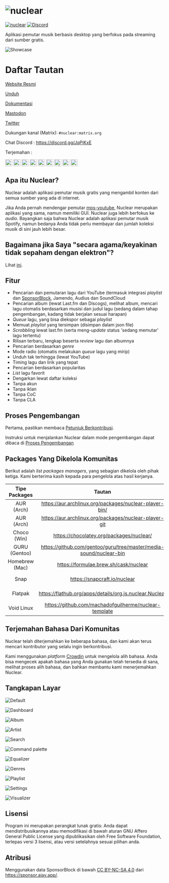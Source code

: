 # ![nuclear](https://i.imgur.com/oT1006i.png) 
[![nuclear](https://snapcraft.io//nuclear/badge.svg)](https://snapcraft.io/nuclear) [![Discord](https://img.shields.io/badge/Discord-7289DA?style=for-the-badge&logo=discord&logoColor=white)](https://discord.gg/JqPjKxE)

Aplikasi pemutar musik berbasis desktop yang berfokus pada streaming dari sumber gratis.

![Showcase](https://i.imgur.com/8qHu66J.png)

# Daftar Tautan

[Website Resmi](https://nuclear.js.org)

[Unduh](https://github.com/nukeop/nuclear/releases)

[Dokumentasi](https://nukeop.gitbook.io/nuclear/)

[Mastodon](https://fosstodon.org/@nuclearplayer)

[Twitter](https://twitter.com/nuclear_player)

Dukungan kanal (Matrix): `#nuclear:matrix.org`

Chat Discord : https://discord.gg/JqPjKxE

Terjemahan : 

<kbd>[<img title="Deutsch" alt="Deutsch" src="https://cdn.statically.io/gh/hjnilsson/country-flags/master/svg/de.svg" width="22">](docs/README-de.md)</kbd>
<kbd>[<img title="Português" alt="Português" src="https://cdn.statically.io/gh/hjnilsson/country-flags/master/svg/br.svg" width="22">](docs/README-ptbr.md)</kbd>
<kbd>[<img title="Svenska" alt="Svenska" src="https://cdn.statically.io/gh/hjnilsson/country-flags/master/svg/se.svg" width="22">](docs/README-se.md)</kbd>
<kbd>[<img title="English" alt="English" src="https://cdn.statically.io/gh/hjnilsson/country-flags/master/svg/us.svg" width="22">](README.md)</kbd>
<kbd>[<img title="Hebrew" alt="Hebrew" src="https://cdn.statically.io/gh/hjnilsson/country-flags/master/svg/il.svg" width="22">](docs/README-he.md)</kbd>
<kbd>[<img title="Italiano" alt="Italiano" src="https://cdn.statically.io/gh/hjnilsson/country-flags/master/svg/it.svg" width="22">](docs/README-it.md)</kbd>
<kbd>[<img title="Türkçe" alt="Türkçe" src="https://cdn.statically.io/gh/hjnilsson/country-flags/master/svg/tr.svg" width="22">](docs/README-tr.md)</kbd>
<kbd>[<img title="Español" alt="Español" src="https://cdn.statically.io/gh/hjnilsson/country-flags/master/svg/es.svg" width="22">](docs/README-es.md)</kbd>
<kbd>[<img title="Français" alt="Français" src="https://cdn.statically.io/gh/hjnilsson/country-flags/master/svg/fr.svg" width="22">](docs/README-fr.md)</kbd>

## Apa itu Nuclear?
Nuclear adalah aplikasi pemutar musik gratis yang mengambil konten dari semua sumber yang ada di internet.

Jika Anda pernah mendengar pemutar [mps-youtube](https://github.com/mps-youtube/mps-youtube), Nuclear merupakan aplikasi yang sama, namun memiliki GUI.
Nuclear juga lebih berfokus ke _audio_. Bayangkan saja bahwa Nuclear adalah aplikasi pemutar musik Spotify, namun bedanya Anda tidak perlu membayar dan jumlah koleksi musik di sini jauh lebih besar.

## Bagaimana jika Saya "secara agama/keyakinan tidak sepaham dengan elektron"?
Lihat [ini](docs/electron.md).

## Fitur

- Pencarian dan pemutaran lagu dari YouTube (termasuk integrasi _playlist_ dan [SponsorBlock](https://sponsor.ajay.app/), Jamendo, Audius dan SoundCloud
- Pencarian album (lewat Last.fm dan Discogs), melihat album, mencari lagu otomatis berdasarkan musisi dan judul lagu (sedang dalam tahap pengembangan, kadang tidak berjalan sesuai harapan)
- _Queue_ lagu, yang bisa diekspor sebagai _playlist_
- Memuat _playlist_ yang tersimpan (disimpan dalam json file)
- _Scrobbling_ lewat last.fm (serta meng-_update_ status 'sedang memutar' lagu tertentu)
- Rilisan terbaru, lengkap beserta _review_ lagu dan albumnya
- Pencarian berdasarkan _genre_
- Mode radio (otomatis melakukan _queue_ lagu yang mirip)
- Unduh tak terhingga (lewat YouTube)
- Timing lagu dan lirik yang tepat
- Pencarian berdasarkan popularitas
- _List_ lagu favorit
- Dengarkan lewat daftar koleksi
- Tanpa akun
- Tanpa iklan
- Tanpa CoC
- Tanpa CLA

## Proses Pengembangan

Pertama, pastikan membaca [Petunjuk Berkontribusi](https://nukeop.gitbook.io/nuclear/contributing/contribution-guidelines).

Instruksi untuk menjalankan Nuclear dalam mode pengembangan dapat dibaca di [Proses Pengembangan](https://nukeop.gitbook.io/nuclear/developer-resources/development-process)

## Packages Yang Dikelola Komunitas

Berikut adalah _list packages managers_, yang sebagian dikelola oleh pihak ketiga. Kami berterima kasih kepada para pengelola atas hasil kerjanya.

| Tipe Packages   | Tautan                                                               | Pengelola                                   | Metode Instalasi                           |
|:--------------:|:------------------------------------------------------------------:|:--------------------------------------------:|:---------------------------------------------:|
| AUR (Arch)     | https://aur.archlinux.org/packages/nuclear-player-bin/             | [nukeop](https://github.com/nukeop)          | yay -s nuclear-player-bin                     |
| AUR (Arch)     | https://aur.archlinux.org/packages/nuclear-player-git              | [nukeop](https://github.com/nukeop)          | yay -s nuclear-player-git                     |
| Choco (Win)    | https://chocolatey.org/packages/nuclear/                           | [JourneyOver](https://github.com/JourneyOver)| choco install nuclear                         |
| GURU (Gentoo)  | https://github.com/gentoo/guru/tree/master/media-sound/nuclear-bin | Orphaned    | emerge nuclear-bin                            |
| Homebrew (Mac) | https://formulae.brew.sh/cask/nuclear                              | Homebrew                                     | brew install --cask nuclear                   |
| Snap           | https://snapcraft.io/nuclear                                       | [nukeop](https://github.com/nukeop)          | sudo snap install nuclear                     |
| Flatpak        | https://flathub.org/apps/details/org.js.nuclear.Nuclear            | [nukeop](https://github.com/nukeop)          | flatpak install flathub org.js.nuclear.Nuclear|
| Void Linux     | https://github.com/machadofguilherme/nuclear-template              | [machadofguilherme](https://github.com/machadofguilherme) | Lihat readme

## Terjemahan Bahasa Dari Komunitas
Nuclear telah diterjemahkan ke beberapa bahasa, dan kami akan terus mencari kontributor yang selalu ingin berkontribusi.

Kami menggunakan _platform_ [Crowdin](https://crowdin.com/project/nuclear) untuk mengelola alih bahasa. Anda bisa mengecek apakah bahasa yang Anda gunakan telah tersedia di sana, melihat proses alih bahasa, dan bahkan membantu kami menerjemahkan Nuclear.

## Tangkapan Layar

![Default](./screenshots/screenshot_default.jpg)

![Dashboard](./screenshots/screenshot_dashboard.jpg)

![Album](./screenshots/screenshot_album.jpg)

![Artist](./screenshots/screenshot_artist.jpg)

![Search](./screenshots/screenshot_search.jpg)

![Command palette](./screenshots/screenshot_command_palette.jpg)

![Equalizer](./screenshots/screenshot_equalizer.jpg)

![Genres](./screenshots/screenshot_genres.jpg)

![Playlist](./screenshots/screenshot_playlist.jpg)

![Settings](./screenshots/screenshot_settings.jpg)

![Visualizer](./screenshots/screenshot_visualizer.jpg)

## Lisensi

Program ini merupakan perangkat lunak gratis: Anda dapat mendistribusikannya atau memodifikasi di bawah aturan GNU Affero General Public License yang dipublikasikan oleh Free Software Foundation, terlepas versi 3 lisensi, atau versi setelahnya sesuai pilihan anda.

## Atribusi
Menggunakan data SponsorBlock di bawah [CC BY-NC-SA 4.0](https://creativecommons.org/licenses/by-nc-sa/4.0/) dari https://sponsor.ajay.app/.

